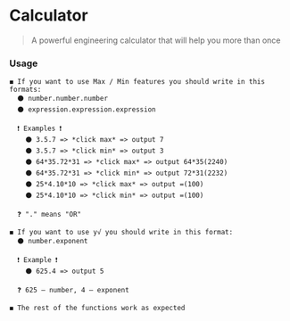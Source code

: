 # Calculator

> A powerful engineering calculator that will help you more than once

### Usage
  
    ◼️ If you want to use Max / Min features you should write in this formats: 
      ⚫️ number.number.number
      ⚫️ expression.expression.expression

      ❗️ Examples ❗️
        ⚫️ 3.5.7 => *click max* => output 7
        ⚫️ 3.5.7 => *click min* => output 3
        ⚫️ 64*35.72*31 => *click max* => output 64*35(2240)
        ⚫️ 64*35.72*31 => *click min* => output 72*31(2232)
        ⚫️ 25*4.10*10 => *click max* => output =(100)
        ⚫️ 25*4.10*10 => *click min* => output =(100)
        
      ❓ "." means "OR"

    ◼️ If you want to use y√ you should write in this format:
      ⚫️ number.exponent
      
      ❗️ Example ❗️
        ⚫️ 625.4 => output 5
        
      ❓ 625 — number, 4 — exponent
    
    ◼️ The rest of the functions work as expected
